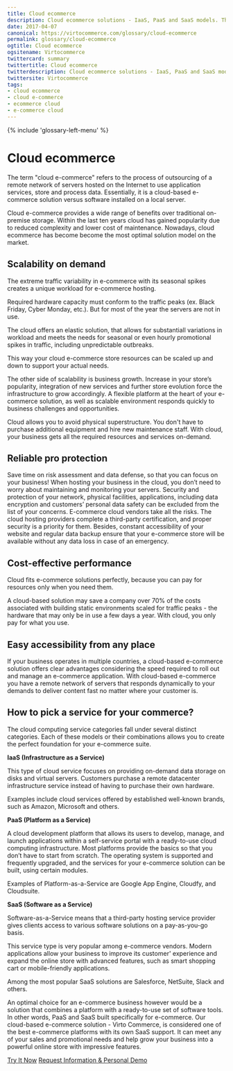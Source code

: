 ```yaml
---
title: Cloud ecommerce
description: Cloud ecommerce solutions - IaaS, PaaS and SaaS models. The difference between various cloud-based application types.
date: 2017-04-07
canonical: https://virtocommerce.com/glossary/cloud-ecommerce
permalink: glossary/cloud-ecommerce
ogtitle: Cloud ecommerce
ogsitename: Virtocommerce
twittercard: summary
twittertitle: Cloud ecommerce
twitterdescription: Cloud ecommerce solutions - IaaS, PaaS and SaaS models. The difference between various cloud-based application types.
twittersite: Virtocommerce
tags:
- cloud ecommerce
- cloud e-commerce
- ecommerce cloud
- e-commerce cloud
---
```

<div class="business-features clearfix __responsive">
    {% include 'glossary-left-menu' %}
    <div class="business-cnt">
        <div class="head __cart">
            <h1 class="title">Cloud ecommerce</h1>
        </div>
        <p class="text">
            The term "cloud e-commerce" refers to the process of outsourcing of a remote network of servers hosted on the Internet to use application services, store and process data. Essentially, it is a cloud-based e-commerce solution versus software installed on a local server.
        </p>
        <p class="text">
            Cloud e-commerce provides a wide range of benefits over traditional on-premise storage. Within the last ten years cloud has gained popularity due to reduced complexity and lower cost of maintenance. Nowadays, cloud ecommerce has become become the most optimal solution model on the market.
        </p>
        <h2>Scalability on demand</h2>
        <p class="text">
            The extreme traffic variability in e-commerce with its seasonal spikes creates a unique workload for e-commerce hosting.
        </p>
        <p class="text">
            Required hardware capacity must conform to the traffic peaks (ex. Black Friday, Cyber Monday, etc.). But for most of the year the servers are not in use.
        </p>
        <p class="text">
            The cloud offers an elastic solution, that allows for substantiall variations in workload and meets the needs for seasonal or even hourly promotional spikes in traffic, including unpredictable outbreaks.
        </p>
        <p class="text">
            This way your cloud e-commerce store resources can be scaled up and down to support your actual needs.
        </p>
        <p class="text">
            The other side of scalability is business growth. Increase in your store’s popularity, integration of new services and further store evolution force the infrastructure to grow accordingly. A flexible platform at the heart of your e-commerce solution, as well as scalable environment responds quickly to business challenges and opportunities.
        </p>
        <p class="text">
            Cloud allows you to avoid physical superstructure. You don&#39;t have to purchase additional equipment and hire new maintenance staff. With cloud, your business gets all the required resources and services on-demand.
        </p>
        <h2>Reliable pro protection</h2>
        <p class="text">
            Save time on risk assessment and data defense, so that you can focus on your business! When hosting your business in the cloud, you don’t need to worry about maintaining and monitoring your servers. Security and protection of your network, physical facilities, applications, including data encryption and customers’ personal data safety can be excluded from the list of your concerns. E-commerce cloud vendors take all the risks. The cloud hosting providers complete a third-party certification, and proper security is a priority for them. Besides, constant accessibility of your website and regular data backup ensure that your e-commerce store will be available without any data loss in case of an emergency.
        </p>
        <h2>Cost-effective performance</h2>
        <p class="text">
            Cloud fits e-commerce solutions perfectly, because you can pay for resources only when you need them.
        </p>
        <p class="text">
            A cloud-based solution may save a company over 70% of the costs associated with building static environments scaled for traffic peaks - the hardware that may only be in use a few days a year. With cloud, you only pay for what you use.
        </p>
        <h2>Easy accessibility from any place</h2>
        <p class="text">
            If your business operates in multiple countries, a cloud-based e-commerce solution offers clear advantages considering the speed required to roll out and manage an e-commerce application. With cloud-based e-commerce you have a remote network of servers that responds dynamically to your demands to deliver content fast no matter where your customer is.
        </p>
        <h2>How to pick a service for your commerce?</h2>
        <p class="text">
            The cloud computing service categories fall under several distinct categories. Each of these models or their combinations allows you to create the perfect foundation for your e-commerce suite.
        </p>
        <strong>IaaS (Infrastructure as a Service)</strong>
        <p class="text">
            This type of cloud service focuses on providing on-demand data storage on disks and virtual servers. Customers purchase a remote datacenter infrastructure service instead of having to purchase their own hardware.
        </p>
        <p class="text">
            Examples include cloud services offered by established well-known brands, such as Amazon, Microsoft and others.
        </p>
        <strong>PaaS (Platform as a Service)</strong>
        <p class="text">
            A cloud development platform that allows its users to develop, manage, and launch applications within a self-service portal with a ready-to-use cloud computing infrastructure. Most platforms provide the basics so that you don’t have to start from scratch. The operating system is supported and frequently upgraded, and the services for your e-commerce solution can be built, using certain modules.
        </p>
        <p class="text">
            Examples of Platform-as-a-Service are Google App Engine, Cloudfy, and Cloudsuite.
        </p>
        <strong>SaaS (Software as a Service)</strong>
        <p class="text">
            Software-as-a-Service means that a third-party hosting service provider gives clients access to various software solutions on a pay-as-you-go basis.
        </p>
        <p class="text">
            This service type is very popular among e-commerce vendors. Modern applications allow your business to improve its customer' experience and expand the online store with advanced features, such as smart shopping cart or mobile-friendly applications.
        </p>
        <p class="text">
            Among the most popular SaaS solutions are Salesforce, NetSuite, Slack and others.
        </p>
        <p class="text">
            An optimal choice for an e-commerce business however would be a solution that combines a platform with a ready-to-use set of software tools. In other words, PaaS and SaaS built specifically for e-commerce. Our cloud-based e-commerce solution - Virto Commerce, is considered one of the best e-commerce platforms with its own SaaS support. It can meet any of your sales and promotional needs and help grow your business into a powerful online store with impressive features.
        </p>
		<div class="buttons">
			<a class="button fill" href="/try-now">Try It Now</a>
			<a class="button fill" href="/contact-us">Request Information & Personal Demo</a>
		</div>
    </div>
</div>